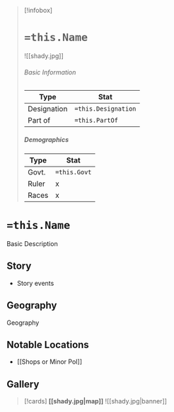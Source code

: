 > [!infobox]
> # `=this.Name`
> ![[shady.jpg]]
> ###### Basic Information
> | Type | Stat |
> | ---- | ---- |
> | Designation| `=this.Designation` |
> | Part of | `=this.PartOf`|
> ##### Demographics
> | Type | Stat |
> | ---- | ---- |
> | Govt. | `=this.Govt` |
> | Ruler | x |
> |Races |x|

# `=this.Name`
Basic Description

## Story
- Story events

## Geography
Geography

##  Notable Locations
- [[Shops or Minor PoI]]

## Gallery
>[!cards]
>**[[shady.jpg|map]]**
>![[shady.jpg|banner]]